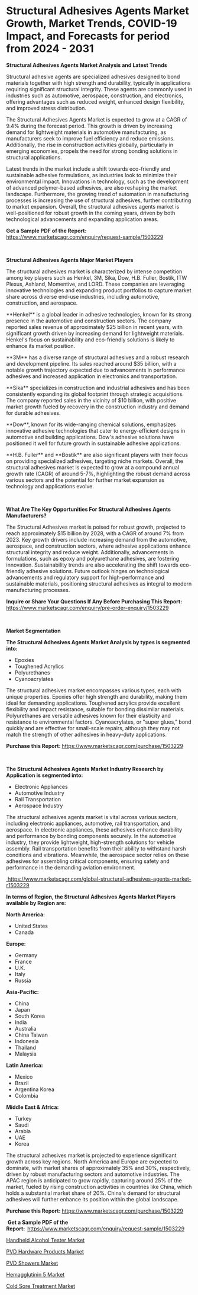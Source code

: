 <p><h1>Structural Adhesives Agents Market Growth, Market Trends, COVID-19 Impact, and Forecasts for period from 2024 - 2031</h1></p><p><strong>Structural Adhesives Agents Market Analysis and Latest Trends</strong></p>
<p><p>Structural adhesive agents are specialized adhesives designed to bond materials together with high strength and durability, typically in applications requiring significant structural integrity. These agents are commonly used in industries such as automotive, aerospace, construction, and electronics, offering advantages such as reduced weight, enhanced design flexibility, and improved stress distribution.</p><p>The Structural Adhesives Agents Market is expected to grow at a CAGR of 9.4% during the forecast period. This growth is driven by increasing demand for lightweight materials in automotive manufacturing, as manufacturers seek to improve fuel efficiency and reduce emissions. Additionally, the rise in construction activities globally, particularly in emerging economies, propels the need for strong bonding solutions in structural applications.</p><p>Latest trends in the market include a shift towards eco-friendly and sustainable adhesive formulations, as industries look to minimize their environmental impact. Innovations in technology, such as the development of advanced polymer-based adhesives, are also reshaping the market landscape. Furthermore, the growing trend of automation in manufacturing processes is increasing the use of structural adhesives, further contributing to market expansion. Overall, the structural adhesives agents market is well-positioned for robust growth in the coming years, driven by both technological advancements and expanding application areas.</p></p>
<p><strong>Get a Sample PDF of the Report:&nbsp;</strong> <a href="https://www.marketscagr.com/enquiry/request-sample/1503229?utm_campaign=1265&utm_medium=2&utm_source=Github&utm_content=ia&utm_term=27092024&utm_id=structural-adhesives-agents">https://www.marketscagr.com/enquiry/request-sample/1503229</a></p>
<p>&nbsp;</p>
<p><strong>Structural Adhesives Agents Major Market Players</strong></p>
<p><p>The structural adhesives market is characterized by intense competition among key players such as Henkel, 3M, Sika, Dow, H.B. Fuller, Bostik, ITW Plexus, Ashland, Momentive, and LORD. These companies are leveraging innovative technologies and expanding product portfolios to capture market share across diverse end-use industries, including automotive, construction, and aerospace.</p><p>**Henkel** is a global leader in adhesive technologies, known for its strong presence in the automotive and construction sectors. The company reported sales revenue of approximately $25 billion in recent years, with significant growth driven by increasing demand for lightweight materials. Henkel's focus on sustainability and eco-friendly solutions is likely to enhance its market position.</p><p>**3M** has a diverse range of structural adhesives and a robust research and development pipeline. Its sales reached around $35 billion, with a notable growth trajectory expected due to advancements in performance adhesives and increased application in electronics and transportation.</p><p>**Sika** specializes in construction and industrial adhesives and has been consistently expanding its global footprint through strategic acquisitions. The company reported sales in the vicinity of $10 billion, with positive market growth fueled by recovery in the construction industry and demand for durable adhesives.</p><p>**Dow**, known for its wide-ranging chemical solutions, emphasizes innovative adhesive technologies that cater to energy-efficient designs in automotive and building applications. Dow's adhesive solutions have positioned it well for future growth in sustainable adhesive applications.</p><p>**H.B. Fuller** and **Bostik** are also significant players with their focus on providing specialized adhesives, targeting niche markets. Overall, the structural adhesives market is expected to grow at a compound annual growth rate (CAGR) of around 5-7%, highlighting the robust demand across various sectors and the potential for further market expansion as technology and applications evolve.</p></p>
<p>&nbsp;</p>
<p><strong>What Are The Key Opportunities For Structural Adhesives Agents Manufacturers?</strong></p>
<p><p>The Structural Adhesives market is poised for robust growth, projected to reach approximately $15 billion by 2028, with a CAGR of around 7% from 2023. Key growth drivers include increasing demand from the automotive, aerospace, and construction sectors, where adhesive applications enhance structural integrity and reduce weight. Additionally, advancements in formulations, such as epoxy and polyurethane adhesives, are fostering innovation. Sustainability trends are also accelerating the shift towards eco-friendly adhesive solutions. Future outlook hinges on technological advancements and regulatory support for high-performance and sustainable materials, positioning structural adhesives as integral to modern manufacturing processes.</p></p>
<p><strong>Inquire or Share Your Questions If Any Before Purchasing This Report:</strong> <a href="https://www.marketscagr.com/enquiry/pre-order-enquiry/1503229?utm_campaign=1265&utm_medium=2&utm_source=Github&utm_content=ia&utm_term=27092024&utm_id=structural-adhesives-agents">https://www.marketscagr.com/enquiry/pre-order-enquiry/1503229</a></p>
<p>&nbsp;</p>
<p><strong>Market Segmentation</strong></p>
<p><strong>The Structural Adhesives Agents Market Analysis by types is segmented into:</strong></p>
<p><ul><li>Epoxies</li><li>Toughened Acrylics</li><li>Polyurethanes</li><li>Cyanoacrylates</li></ul></p>
<p><p>The structural adhesives market encompasses various types, each with unique properties. Epoxies offer high strength and durability, making them ideal for demanding applications. Toughened acrylics provide excellent flexibility and impact resistance, suitable for bonding dissimilar materials. Polyurethanes are versatile adhesives known for their elasticity and resistance to environmental factors. Cyanoacrylates, or "super glues," bond quickly and are effective for small-scale repairs, although they may not match the strength of other adhesives in heavy-duty applications.</p></p>
<p><strong>Purchase this Report:&nbsp;</strong><a href="https://www.marketscagr.com/purchase/1503229?utm_campaign=1265&utm_medium=2&utm_source=Github&utm_content=ia&utm_term=27092024&utm_id=structural-adhesives-agents">https://www.marketscagr.com/purchase/1503229</a></p>
<p>&nbsp;</p>
<p><strong>The Structural Adhesives Agents Market Industry Research by Application is segmented into:</strong></p>
<p><ul><li>Electronic Appliances</li><li>Automotive Industry</li><li>Rail Transportation</li><li>Aerospace Industry</li></ul></p>
<p><p>The structural adhesives agents market is vital across various sectors, including electronic appliances, automotive, rail transportation, and aerospace. In electronic appliances, these adhesives enhance durability and performance by bonding components securely. In the automotive industry, they provide lightweight, high-strength solutions for vehicle assembly. Rail transportation benefits from their ability to withstand harsh conditions and vibrations. Meanwhile, the aerospace sector relies on these adhesives for assembling critical components, ensuring safety and performance in the demanding aviation environment.</p></p>
<p><a href="https://www.marketscagr.com/global-structural-adhesives-agents-market-r1503229?utm_campaign=1265&utm_medium=2&utm_source=Github&utm_content=ia&utm_term=27092024&utm_id=structural-adhesives-agents">&nbsp;https://www.marketscagr.com/global-structural-adhesives-agents-market-r1503229</a></p>
<p><strong>In terms of Region, the Structural Adhesives Agents Market Players available by Region are:</strong></p>
<p>
    <p> <strong> North America: </strong>
        <ul>
            <li>United States</li>
            <li>Canada</li>
        </ul>
        </p> 
    <p> <strong> Europe: </strong>
        <ul>
            <li>Germany</li>
            <li>France</li>
            <li>U.K.</li>
            <li>Italy</li>
            <li>Russia</li>
        </ul>
        </p> 
    <p> <strong> Asia-Pacific: </strong>
        <ul>
            <li>China</li>
            <li>Japan</li>
            <li>South Korea</li>
            <li>India</li>
            <li>Australia</li>
            <li>China Taiwan</li>
            <li>Indonesia</li>
            <li>Thailand</li>
            <li>Malaysia</li>
        </ul>
        </p> 
    <p> <strong> Latin America: </strong>
        <ul>
            <li>Mexico</li>
            <li>Brazil</li>
            <li>Argentina Korea</li>
            <li>Colombia</li>
        </ul>
        </p> 
    <p> <strong> Middle East & Africa: </strong>
        <ul>
            <li>Turkey</li>
            <li>Saudi</li>
            <li>Arabia</li>
            <li>UAE</li>
            <li>Korea</li>
        </ul>
    </p>
    </p>
<p><p>The structural adhesives market is projected to experience significant growth across key regions. North America and Europe are expected to dominate, with market shares of approximately 35% and 30%, respectively, driven by robust manufacturing sectors and automotive industries. The APAC region is anticipated to grow rapidly, capturing around 25% of the market, fueled by rising construction activities in countries like China, which holds a substantial market share of 20%. China's demand for structural adhesives will further enhance its position within the global landscape.</p></p>
<p><strong>Purchase this Report: </strong><a href="https://www.marketscagr.com/purchase/1503229?utm_campaign=1265&utm_medium=2&utm_source=Github&utm_content=ia&utm_term=27092024&utm_id=structural-adhesives-agents">https://www.marketscagr.com/purchase/1503229</a></p>
<p>&nbsp;<strong>Get a Sample PDF of the Report:&nbsp;&nbsp;</strong><a href="https://www.marketscagr.com/enquiry/request-sample/1503229?utm_campaign=1265&utm_medium=2&utm_source=Github&utm_content=ia&utm_term=27092024&utm_id=structural-adhesives-agents">https://www.marketscagr.com/enquiry/request-sample/1503229</a></p>
<p><strong></strong></p>
<p><p><a href="https://www.linkedin.com/pulse/handheld-alcohol-tester-market-size-share-growth-analysis-bnhme?trackingId=Y1r35xNgR2WZkRf0e3XHnA%3D%3D&utm_campaign=1265&utm_medium=2&utm_source=Github&utm_content=ia&utm_term=27092024&utm_id=structural-adhesives-agents">Handheld Alcohol Tester Market</a></p><p><a href="https://issuu.com/reportprime-2/docs/pvd-hardware-products-market-size-2_debf86a5d19a18?utm_campaign=1265&utm_medium=2&utm_source=Github&utm_content=ia&utm_term=27092024&utm_id=structural-adhesives-agents">PVD Hardware Products Market</a></p><p><a href="https://issuu.com/reportprime-2/docs/pvd-showers-market-size-2030.pptx_f1ec139db1270e?utm_campaign=1265&utm_medium=2&utm_source=Github&utm_content=ia&utm_term=27092024&utm_id=structural-adhesives-agents">PVD Showers Market</a></p><p><a href="https://github.com/RoccoManning/Market-Research-Report-List-7/blob/main/hemagglutinin-5-market.md?utm_campaign=1265&utm_medium=2&utm_source=Github&utm_content=ia&utm_term=27092024&utm_id=structural-adhesives-agents">Hemagglutinin 5 Market</a></p><p><a href="https://www.linkedin.com/pulse/global-cold-sore-treatment-market-opportunities-challenges2024-goopc?utm_campaign=1265&utm_medium=2&utm_source=Github&utm_content=ia&utm_term=27092024&utm_id=structural-adhesives-agents">Cold Sore Treatment Market</a></p></p>